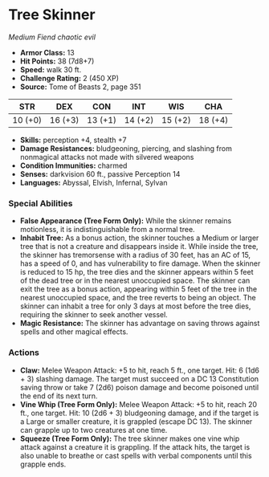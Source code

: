 # Tree Skinner

*Medium* *Fiend* *chaotic evil*

- **Armor Class:** 13
- **Hit Points:** 38 (7d8+7)
- **Speed:** walk 30 ft.
- **Challenge Rating:** 2 (450 XP)
- **Source:** Tome of Beasts 2, page 351

| STR | DEX | CON | INT | WIS | CHA |
| --- | --- | --- | --- | --- | --- |
| 10 (+0) | 16 (+3) | 13 (+1) | 14 (+2) | 15 (+2) | 18 (+4) |

- **Skills:** perception +4, stealth +7
- **Damage Resistances:** bludgeoning, piercing, and slashing from nonmagical attacks not made with silvered weapons
- **Condition Immunities:** charmed
- **Senses:** darkvision 60 ft., passive Perception 14
- **Languages:** Abyssal, Elvish, Infernal, Sylvan

### Special Abilities

- **False Appearance (Tree Form Only):** While the skinner remains motionless, it is indistinguishable from a normal tree.
- **Inhabit Tree:** As a bonus action, the skinner touches a Medium or larger tree that is not a creature and disappears inside it. While inside the tree, the skinner has tremorsense with a radius of 30 feet, has an AC of 15, has a speed of 0, and has vulnerability to fire damage. When the skinner is reduced to 15 hp, the tree dies and the skinner appears within 5 feet of the dead tree or in the nearest unoccupied space. The skinner can exit the tree as a bonus action, appearing within 5 feet of the tree in the nearest unoccupied space, and the tree reverts to being an object. The skinner can inhabit a tree for only 3 days at most before the tree dies, requiring the skinner to seek another vessel.
- **Magic Resistance:** The skinner has advantage on saving throws against spells and other magical effects.

### Actions

- **Claw:** Melee Weapon Attack: +5 to hit, reach 5 ft., one target. Hit: 6 (1d6 + 3) slashing damage. The target must succeed on a DC 13 Constitution saving throw or take 7 (2d6) poison damage and become poisoned until the end of its next turn.
- **Vine Whip (Tree Form Only):** Melee Weapon Attack: +5 to hit, reach 20 ft., one target. Hit: 10 (2d6 + 3) bludgeoning damage, and if the target is a Large or smaller creature, it is grappled (escape DC 13). The skinner can grapple up to two creatures at one time.
- **Squeeze (Tree Form Only):** The tree skinner makes one vine whip attack against a creature it is grappling. If the attack hits, the target is also unable to breathe or cast spells with verbal components until this grapple ends.



